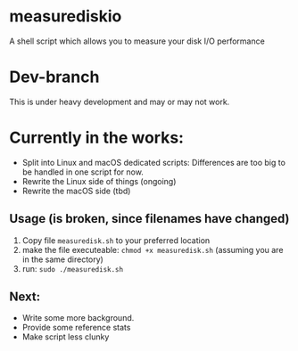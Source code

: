 # measurediskio
A shell script which allows you to measure your disk I/O performance

# Dev-branch
This is under heavy development and may or may not work.

# Currently in the works:
- Split into Linux and macOS dedicated scripts: Differences are too big to be handled in one script for now.
- Rewrite the Linux side of things (ongoing)
- Rewrite the macOS side (tbd)
## Usage (is broken, since filenames have changed)
1. Copy file `measuredisk.sh` to your preferred location
2. make the file executeable: `chmod +x measuredisk.sh` (assuming you are in the same directory)
3. run: `sudo ./measuredisk.sh`

## Next:
- Write some more background.
- Provide some reference stats
- Make script less clunky